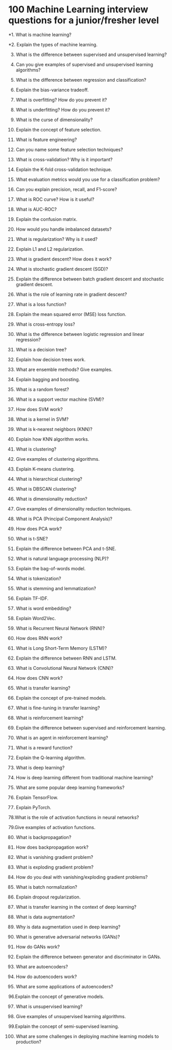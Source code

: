 # **100 Machine Learning interview questions for a junior/fresher level**




*1. What is machine learning?
  
*2. Explain the types of machine learning.
    
3. What is the difference between supervised and unsupervised learning?
    
4. Can you give examples of supervised and unsupervised learning algorithms?
    
5. What is the difference between regression and classification?
    
6. Explain the bias-variance tradeoff.
    
7. What is overfitting? How do you prevent it?
    
8. What is underfitting? How do you prevent it?
    
9. What is the curse of dimensionality?
    
10. Explain the concept of feature selection.
    
11. What is feature engineering?
    
12. Can you name some feature selection techniques?
    
13. What is cross-validation? Why is it important?
    
14. Explain the K-fold cross-validation technique.
    
15. What evaluation metrics would you use for a classification problem?
    
16. Can you explain precision, recall, and F1-score?
    
17. What is ROC curve? How is it useful?
    
18. What is AUC-ROC?
    
19. Explain the confusion matrix.
    
20. How would you handle imbalanced datasets?
    
21. What is regularization? Why is it used?
    
22. Explain L1 and L2 regularization.
    
23. What is gradient descent? How does it work?
    
24. What is stochastic gradient descent (SGD)?
    
25. Explain the difference between batch gradient descent and stochastic gradient descent.
    
26. What is the role of learning rate in gradient descent?
    
27. What is a loss function?
    
28. Explain the mean squared error (MSE) loss function.
    
29. What is cross-entropy loss?
    
30. What is the difference between logistic regression and linear regression?
    
31. What is a decision tree?
    
32. Explain how decision trees work.
    
33. What are ensemble methods? Give examples.
    
34. Explain bagging and boosting.
    
35. What is a random forest?
    
36. What is a support vector machine (SVM)?
    
37. How does SVM work?
    
38. What is a kernel in SVM?
    
39. What is k-nearest neighbors (KNN)?
    
40. Explain how KNN algorithm works.
    
41. What is clustering?
    
42. Give examples of clustering algorithms.
    
43. Explain K-means clustering.
    
44. What is hierarchical clustering?
    
45. What is DBSCAN clustering?
    
46. What is dimensionality reduction?
    
47. Give examples of dimensionality reduction techniques.
    
48. What is PCA (Principal Component Analysis)?
    
49. How does PCA work?
    
50. What is t-SNE?
    
51. Explain the difference between PCA and t-SNE.
    
53. What is natural language processing (NLP)?
    
53. Explain the bag-of-words model.
    
54. What is tokenization?
    
55. What is stemming and lemmatization?
    
56. Explain TF-IDF.
    
57. What is word embedding?
    
58. Explain Word2Vec.
    
59. What is Recurrent Neural Network (RNN)?
    
60. How does RNN work?
    
61. What is Long Short-Term Memory (LSTM)?
    
62. Explain the difference between RNN and LSTM.
    
63. What is Convolutional Neural Network (CNN)?
    
64. How does CNN work?
    
65. What is transfer learning?
    
66. Explain the concept of pre-trained models.
    
67. What is fine-tuning in transfer learning?
    
68. What is reinforcement learning?
    
69. Explain the difference between supervised and reinforcement learning.
    
70. What is an agent in reinforcement learning?
    
71. What is a reward function?
    
72. Explain the Q-learning algorithm.
    
73. What is deep learning?
    
74. How is deep learning different from traditional machine learning?
    
75. What are some popular deep learning frameworks?
    
76. Explain TensorFlow.
    
77. Explain PyTorch.
    
78.What is the role of activation functions in neural networks?
    
79.Give examples of activation functions.
    
80. What is backpropagation?
    
81. How does backpropagation work?
    
82. What is vanishing gradient problem?
    
83. What is exploding gradient problem?
    
84. How do you deal with vanishing/exploding gradient problems?
    
85. What is batch normalization?
    
86. Explain dropout regularization.
    
87. What is transfer learning in the context of deep learning?
    
88. What is data augmentation?
    
89. Why is data augmentation used in deep learning?
    
90. What is generative adversarial networks (GANs)?
    
91. How do GANs work?
    
92. Explain the difference between generator and discriminator in GANs.
    
93. What are autoencoders?
    
94. How do autoencoders work?
    
95. What are some applications of autoencoders?
    
96.Explain the concept of generative models.
    
97. What is unsupervised learning?
    
98. Give examples of unsupervised learning algorithms.
    
99.Explain the concept of semi-supervised learning.
    
100. What are some challenges in deploying machine learning models to production?

